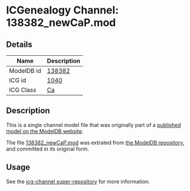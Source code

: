 # ICGenealogy Channel: 138382\_newCaP.mod

## Details

Name | Description
---- | -----------
ModelDB id | [138382](http://senselab.med.yale.edu/ModelDB/ShowModel.cshtml?model=138382)
ICG id | [1040](http://icg.neurotheory.ox.ac.uk/channels/3/1040)
ICG Class | [Ca](http://icg.neurotheory.ox.ac.uk/channels/3)

## Description

This is a single channel model file that was originally part of a [published model on the ModelDB website](http://senselab.med.yale.edu/mModelDB/ShowModel.cshtml?model=138382).

The file [138382\_newCaP.mod](138382_newCaP.mod) was extrated from [the ModelDB repository](http://senselab.med.yale.edu/ModelDB/ShowModel.cshtml?model=138382), and committed in its original form.

## Usage

See the [icg-channel super-repository](https://github.com/icgenealogy/icg-channels) for more information.